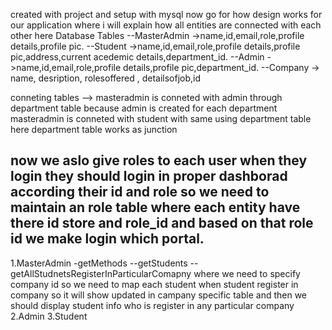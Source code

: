 created with project and setup with mysql now go for how design works for our application
where i will explain how all entities are connected with each other here
Database Tables
--MasterAdmin ->name,id,email,role,profile details,profile pic.
--Student ->name,id,email,role,profile details,profile pic,address,current acedemic details,department_id.
--Admin ->name,id,email,role,profile details,profile pic,department_id.
--Company -> name, desription, rolesoffered , detailsofjob,id

conneting tables --> masteradmin is conneted with admin through department table because admin is created for each department
masteradmin is conneted with student with same using department table
here department table works as junction

now we aslo give roles to each user when they login they should login in proper dashborad according their id and role
so we need to maintain an role table where each entity have there id store and role_id and based on that role id we
make login which  portal.
--
1.MasterAdmin
-getMethods
--getStudents
--getAllStudnetsRegisterInParticularComapny where we need to specify company id so we need to map each student
when student register in company so it will show updated in campany specific table and then we should display
student info who is register in any particular company
2.Admin
3.Student